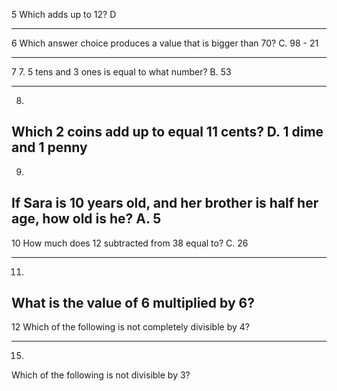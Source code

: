 5 Which adds up to 12?
D

----
6 Which answer choice produces a value that is bigger than 70?
C. 98 - 21

---------
7
7. 5 tens and 3 ones is equal to what number?
B. 53

-----------

8. 
Which 2 coins add up to equal 11 cents?
D. 1 dime and 1 penny
------------------
9. 
If Sara is 10 years old, and her brother is half her age, how old is he?
A. 5
---------------------
10 How much does 12 subtracted from 38 equal to?
C. 26

---------------
11. 
What is the value of 6 multiplied by 6?
------------
12 Which of the following is not completely divisible by 4?

----------
15. 
Which of the following is not divisible by 3?